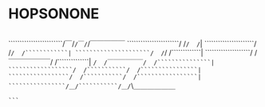 # HOPSONONE

```text
```````````````````````````````````````````````````````
````````````````````````/￣/```````````/￣/```````````/￣￣￣￣￣
```````````````````````/  /```````````/  /```````````|
``````````````````````/  /```````````/  /````````````|
`````````````````````/  /```````````/  /`````````````|
````````````````````/  /￣￣￣￣￣￣/  /``````````````|
```````````````````/  /￣￣￣￣￣￣/  /```````````````|
``````````````````/  /```````````/  /````````````````|
`````````````````/  /```````````/  /`````````````````|
````````````````/＿/```````````/＿/```````````````````\＿＿＿＿＿＿
`````````````````````````````````````````````
```
